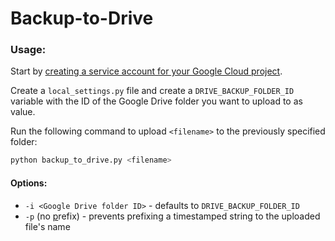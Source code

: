 # Backup-to-Drive

### Usage:
Start by [creating a service account for your Google Cloud project](https://developers.google.com/identity/protocols/oauth2/service-account#creatinganaccount).

Create a `local_settings.py` file and create a `DRIVE_BACKUP_FOLDER_ID` variable
with the ID of the Google Drive folder you want to upload to as value.

Run the following command to upload `<filename>` to the previously specified folder:
```bash
python backup_to_drive.py <filename>
```

#### Options:
* `-i <Google Drive folder ID>` - defaults to `DRIVE_BACKUP_FOLDER_ID`
* `-p` (no <u>p</u>refix) - prevents prefixing a timestamped string to the uploaded file's name
